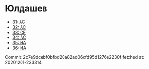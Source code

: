 # Юлдашев
- [31: AC](31.md)
- [32: AC](32.md)
- [33: CE](33.md)
- [34: AC](34.md)
- [35: NA](35.md)
- [36: NA](36.md)

Commit: 2c7e9dcebf0bfbd20a82ad06dfd95d1276e2230f
 fetched at: 20201201-233314
